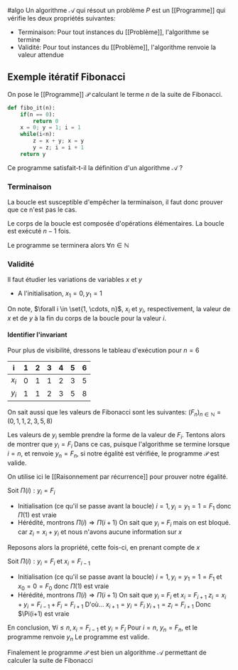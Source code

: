 #algo
Un algorithme $\mathcal{A}$ qui résout un problème $P$ est un [[Programme]] qui vérifie les deux propriétés suivantes:

- Terminaison: Pour tout instances du [[Problème]], l'algorithme se termine
- Validité: Pour tout instances du [[Problème]], l'algorithme renvoie la valeur attendue

## Exemple itératif Fibonacci

On pose le [[Programme]] $\mathcal{P}$ calculant le terme $n$ de la suite de Fibonacci.
```python
def fibo_it(n):
	if(n == 0):
		return 0
	x = 0; y = 1; i = 1
	while(i<n):
		z = x + y; x = y
		y = z; i = i + 1
	return y 
```

Ce programme satisfait-t-il la définition d'un algorithme $\mathcal{A}$ ?

### Terminaison
La boucle est susceptible d'empêcher la terminaison, il faut donc prouver que ce n'est pas le cas.

Le corps de la boucle est composée d'opérations élémentaires.
La boucle est exécuté $n-1$ fois.

Le programme se terminera alors $\forall n \in \mathbb{N}$

### Validité

Il faut étudier les variations de variables $x$ et $y$

- A l'initialisation, $x_1 = 0, y_1 =1$

On note, $\forall i \in \set{1, \cdots, n}$, $x_i$ et $y_i$, respectivement, la valeur de $x$ et de $y$ à la fin du corps de la boucle pour la valeur $i$.

#### Identifier l'invariant

Pour plus de visibilité, dressons le tableau d'exécution pour $n =6$ 

| i | 1 | 2 | 3 | 4 | 5 | 6 |
| ---- | ---- | ---- | ---- | ---- | ---- | ---- |
| $x_i$ | 0 | 1 | 1 | 2 | 3 | 5 |
| $y_i$ | 1 | 1 | 2 | 3 | 5 | 8 |
On sait aussi que les valeurs de Fibonacci sont les suivantes:
$(F_n)_{n \in \mathbb{N}} = (0, 1, 1, 2, 3, 5, 8)$

Les valeurs de $y_i$ semble prendre la forme de la valeur de $F_i$. Tentons alors de montrer que $y_i = F_i$
Dans ce cas, puisque l'algorithme se termine lorsque $i = n$, et renvoie $y_n =F_n$, si notre égalité est vérifiée, le programme $\mathcal{P}$ est valide.

On utilise ici le [[Raisonnement par récurrence]] pour prouver notre égalité.

Soit $\Pi(i) : y_i = F_i$

- Initialisation (ce qu'il se passe avant la boucle) $i=1, y_i = y_1 = 1= F_1$ donc $\Pi(1)$ est vraie
- Hérédité, montrons $\Pi(i) \Rightarrow \Pi(i+1)$
	On sait que $y_i$ = $F_i$ mais on est bloqué. car $z_i = x_i + y_i$ et nous n'avons aucune information sur $x$

Reposons alors la propriété, cette fois-ci, en prenant compte de $x$

Soit $\Pi(i) : y_i = F_i$ et $x_i = F_{i-1}$
- Initialisation (ce qu'il se passe avant la boucle) $i=1, y_i = y_1 = 1= F_1$ et $x_0 = 0 =F_0$ donc $\Pi(1)$ est vraie
- Hérédité, montrons $\Pi(i) \Rightarrow \Pi(i+1)$
	On sait que $y_i$ = $F_i$ et $x_i = F_{i+1}$
	$z_i =x_i + y_i = F_{i-1}+F_i = F_{i+1}$
	D'où...
	$x_{i+1} = y_i = F_i$
	$y_{i+1} = z_i = F_{i+1}$
	Donc $\Pi(i+1) est vraie

En conclusion, $\forall i \leq n, x_i = F_{i-1}$ et $y_i = F_i$
Pour $i=n$, $y_n = F_n$, et le programme renvoie $y_n$
Le programme est valide.

Finalement le programme $\mathcal{P}$ est bien un algorithme $\mathcal{A}$ permettant de calculer la suite de Fibonacci

